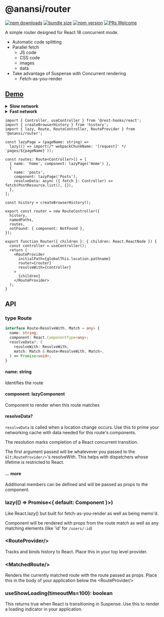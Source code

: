 # @anansi/router
<!--[![CircleCI](https://circleci.com/gh/notwillk/pojo-router.svg?style=shield)](https://circleci.com/gh/notwillk/pojo-router)-->
[![npm downloads](https://img.shields.io/npm/dm/@anansi/router.svg?style=flat-square)](https://www.npmjs.com/package/@anansi/router)
[![bundle size](https://img.shields.io/bundlephobia/minzip/@anansi/router?style=flat-square)](https://bundlephobia.com/result?p=@anansi/router)
[![npm version](https://img.shields.io/npm/v/@anansi/router.svg?style=flat-square)](https://www.npmjs.com/package/@anansi/router)
[![PRs Welcome](https://img.shields.io/badge/PRs-welcome-brightgreen.svg?style=flat-square)](http://makeapullrequest.com)

A simple router designed for React 18 concurrent mode.

- Automatic code splitting
- Parallel fetch
  - JS code
  - CSS code
  - images
  - data
- Take advantage of Suspense with Concurrent rendering
  - Fetch-as-you-render

## [Demo](https://stackblitz.com/github/ntucker/anansi/tree/master/examples/concurrent)


<details><summary><b>Slow network</b></summary>

<video controls>
<source src="https://user-images.githubusercontent.com/866147/154827978-e6cbe6df-9c25-489b-9160-7c9abaaa507d.mp4"
        type="video/mp4">
Sorry, your browser doesn't support embedded videos.
</video>


Parallel fetches

- JS code
- CSS code
- images
- data

</details>

<details><summary><b>Fast network</b></summary>

<video controls>
<source src="https://user-images.githubusercontent.com/866147/154827979-67934e09-704e-4b94-a710-939f456b1a4f.mp4"
        type="video/mp4">
Sorry, your browser doesn't support embedded videos.
</video>

Even though all the data must be fetched - it appears instant because React delays rendering until the resources are available.

</details>

```tsx
import { Controller, useController } from '@rest-hooks/react';
import { createBrowserHistory } from 'history';
import { lazy, Route, RouteController, RouteProvider } from '@anansi/router';

const lazyPage = (pageName: string) =>
  lazy(() => import(/* webpackChunkName: '[request]' */ `pages/${pageName}`));

const routes: Route<Controller>[] = [
  { name: 'home', component: lazyPage('Home') },
  {
    name: 'posts',
    component: lazyPage('Posts'),
    resolveData: async ({ fetch }: Controller) => fetch(PostResource.list(), {}),
  },
];

const history = createBrowserHistory();

export const router = new RouteController({
  history,
  namedPaths,
  routes,
  notFound: { component: NotFound },
});

export function Router({ children }: { children: React.ReactNode }) {
  const controller = useController();
  return (
    <RouteProvider
      initialPath={globalThis.location.pathname}
      router={router}
      resolveWith={controller}
    >
      {children}
    </RouteProvider>
  );
}
```

## API

### type Route

```ts
interface Route<ResolveWith, Match = any> {
  name: string;
  component: React.ComponentType<any>;
  resolveData?: (
    resolveWith: ResolveWith,
    match: Match & Route<ResolveWith, Match>,
  ) => Promise<void>;
}
```

#### name: string

Identifies the route

#### component: lazyComponent

Component to render when this route matches

#### resolveData?

`resolveData` is called when a location change occurs. Use this to prime your
networking cache with data needed for this route's components.

The resolution marks completion of a React concurrent transition.

The first argument passed will be whatevever you passed to the `&lt;RouteProvider/>`'s resolveWith.
This helps with dispatchers whose lifetime is restricted to React.

#### ... more

Additional members can be defined and will be passed as props to the component.

### lazy(() => Promise<{ default: Component }>)

Like React.lazy() but built for fetch-as-you-render as well as being memo'd.

Component will be rendered with props from the route match as well as any matching elements (like 'id' for `/users/:id`)

### &lt;RouteProvider/>

Tracks and binds history to React. Place this in your top level provider.


### &lt;MatchedRoute/>

Renders the currently matched route with the route passed as props. Place this in the body of your application below
the &lt;RouteProvider/>

### useShowLoading(timeoutMs=100): boolean

This returns true when React is transitioning in Suspense. Use this to render a loading indicator in your application.

